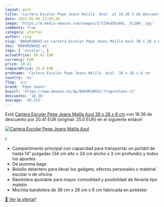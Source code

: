 ```yaml
---
layout: post
title: 'Cartera Escolar Pepe Jeans Malila  Azul  al 18.36 % de descuento'
date: 2021-02-06 13:03:28
image: 'https://m.media-amazon.com/images/I/519ed5Uu8GL._SL200_.jpg'
comments: true
category: ofertas
author: ring
slug: 'B084R2WG6Z-es Cartera Escolar Pepe Jeans Malila Azul 38 x 28 x 6 cm'
sku: 'B084R2WG6Z-es'
tags: [ 'escolar', ]
actualPrice: 20.41 EUR
currency: EUR
price: 20.41
comparePrice: 25.0 EUR
prodname: 'Cartera Escolar Pepe Jeans Malila  Azul  38 x 28 x 6 cm'
country: 'es'
flag: '🇪🇸'
brand: 'Pepe Jeans'
buyurl: 'https://www.amazon.es/dp/B084R2WG6Z/?tag=tolees-21'
descuento: '18.36'
average: '20.315'
---
```


Está [Cartera Escolar Pepe Jeans Malila  Azul  38 x 28 x 6 cm](https://www.amazon.es/dp/B084R2WG6Z/?tag=tolees-21) con 18.36 de descuento por 20.41 EUR (original: 25.0 EUR) en el siguiente enlace!

[![Cartera Escolar Pepe Jeans Malila  Azul ](https://m.media-amazon.com/images/I/519ed5Uu8GL._SL200_.jpg)](https://www.amazon.es/dp/B084R2WG6Z/?tag=tolees-21)

ℹ️:

- Compartimento principal con capacidad para transportar un portátil de hasta 14" pulgadas (34 cm alto x 24 cm ancho x 3 cm profundo) y todos los apuntes
- De joumma bags
- Bolsillo delantero para llevar los gadgets, efectos personales o material escolar o de oficina
- Bandolera ajustable para mayor comodidad y posibilidad de llevarla tipo maletín
- Mochila bandolera de 38 cm x 28 cm x 6 cm fabricada en poliéster

[🛒 Ver la oferta!!](https://www.amazon.es/dp/B084R2WG6Z/?tag=tolees-21)
